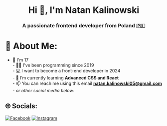 <h1 align="center">Hi 👋, I'm Natan Kalinowski</h1> </p>
<h3 align="center">A passionate frontend developer from Poland 🇵🇱</h3>

# 💫 About Me:
- 📅 I'm 17<br>- 👨‍💻 I've been programming since 2019<br>- 💻 I want to become a front-end developer in 2024<br>- 🌱 I’m currently learning **Advanced CSS and React**<br>- 📫 You can reach me using this email **natan.kalinowski05@gmail.com**<br>- *or other social media below:*

## 🌐 Socials:
[![Facebook](https://img.shields.io/badge/Facebook-%231877F2.svg?logo=Facebook&logoColor=white)](https://facebook.com/Natan-Kalinowski) [![Instagram](https://img.shields.io/badge/Instagram-%23E4405F.svg?logo=Instagram&logoColor=white)](https://instagram.com/nnnatann_) 



